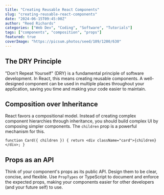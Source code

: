 ```yaml
---
title: "Creating Reusable React Components"
slug: "creating-reusable-react-components"
date: "2024-06-15T09:45:00Z"
author: "Reed Richards"
categories: ["Web Dev", "Coding", "Software", "Tutorials"]
tags: ["components", "composition", "props"]
featured: true
coverImage: "https://picsum.photos/seed/109/1200/630"
---
```


## The DRY Principle

"Don't Repeat Yourself" (DRY) is a fundamental principle of software development. In React, this means creating reusable components. A well-designed component can be used in multiple places throughout your application, saving you time and making your code easier to maintain.

## Composition over Inheritance

React favors a compositional model. Instead of creating complex component hierarchies through inheritance, you should build complex UI by composing simpler components. The `children` prop is a powerful mechanism for this.

`function Card({ children }) {
  return <div className="card">{children}</div>;
}`

## Props as an API

Think of your component's props as its public API. Design them to be clear, concise, and flexible. Use `PropTypes` or TypeScript to document and enforce the expected props, making your components easier for other developers (and your future self) to use.
